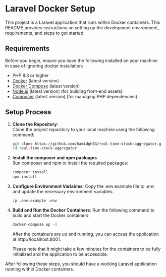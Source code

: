 # Laravel Docker Setup

This project is a Laravel application that runs within Docker containers. This README provides instructions on setting up the development environment, requirements, and steps to get started.

## Requirements

Before you begin, ensure you have the following installed on your machine in case of ignoring docker installation:

- PHP 8.3 or higher
- [Docker](https://www.docker.com/get-started) (latest version)
- [Docker Compose](https://docs.docker.com/compose/install/) (latest version)
- [Node.js](https://nodejs.org/) (latest version) (for building front-end assets)
- [Composer](https://getcomposer.org/download/) (latest version) (for managing PHP dependencies)


## Setup Process

1. **Clone the Repository**:  
   Clone the project repository to your local machine using the following command:
   ```bash
   git clone https://github.com/hamidgh83/real-time-stock-aggregator.git
   cd real-time-stock-aggregator
   ```
   
2. **Install the composer and npm packages**  
   Run composer and npm to install the required packages:

   ```bash
   composer install
   npm install
   ```

3. **Configure Environment Variables**:
   Copy the .env.example file to .env and update the necessary environment variables.

   ```bash
   cp .env.example .env
   ```

3. **Build and Run the Docker Containers**:
   Run the following command to build and start the Docker containers:

   ```bash
   docker-compose up -d
   ```
   After the containers are up and running, you can access the application at http://localhost:8001.

   Please note that it might take a few minutes for the containers to be fully initialized and the application to be accessible.

After following these steps, you should have a working Laravel application running within Docker containers.

